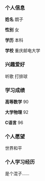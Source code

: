 ### 个人信息

**姓名** 朗子

**性别** 女

**学历** 本科

**学校** 重庆邮电大学

### 兴趣爱好 

听歌
打排球

### 学习成绩

**高等数学** 90

**大学物理** 92

**C语言** 96

### 个人愿望

世界和平

### 个人学习经历

是个混子……
